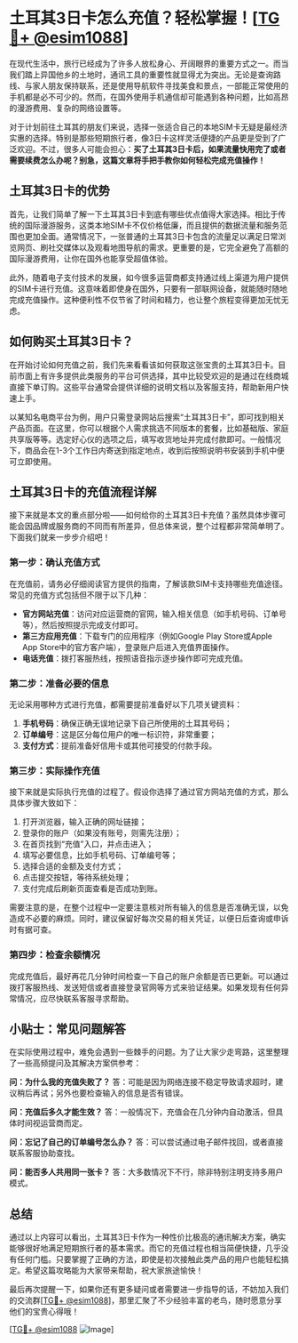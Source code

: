 # 土耳其3日卡怎么充值？轻松掌握！[[TG💪+ @esim1088](https://t.me/s/esim1088)]

在现代生活中，旅行已经成为了许多人放松身心、开阔眼界的重要方式之一。而当我们踏上异国他乡的土地时，通讯工具的重要性就显得尤为突出。无论是查询路线、与家人朋友保持联系，还是使用导航软件寻找美食和景点，一部能正常使用的手机都是必不可少的。然而，在国外使用手机通信却可能遇到各种问题，比如高昂的漫游费用、复杂的网络设置等。

对于计划前往土耳其的朋友们来说，选择一张适合自己的本地SIM卡无疑是最经济实惠的选择。特别是那些短期旅行者，像3日卡这样灵活便捷的产品更是受到了广泛欢迎。不过，很多人可能会担心：**买了土耳其3日卡后，如果流量快用完了或者需要续费怎么办呢？别急，这篇文章将手把手教你如何轻松完成充值操作！**

## 土耳其3日卡的优势

首先，让我们简单了解一下土耳其3日卡到底有哪些优点值得大家选择。相比于传统的国际漫游服务，这类本地SIM卡不仅价格低廉，而且提供的数据流量和服务范围也更加全面。通常情况下，一张普通的土耳其3日卡包含的流量足以满足日常浏览网页、刷社交媒体以及观看地图导航的需求。更重要的是，它完全避免了高额的国际漫游费用，让你在国外也能享受超值体验。

此外，随着电子支付技术的发展，如今很多运营商都支持通过线上渠道为用户提供的SIM卡进行充值。这意味着即使身在国外，只要有一部联网设备，就能随时随地完成充值操作。这种便利性不仅节省了时间和精力，也让整个旅程变得更加无忧无虑。

## 如何购买土耳其3日卡？

在开始讨论如何充值之前，我们先来看看该如何获取这张宝贵的土耳其3日卡。目前市面上有许多提供此类服务的平台可供选择，其中比较受欢迎的是通过在线商城直接下单订购。这些平台通常会提供详细的说明文档以及客服支持，帮助新用户快速上手。

以某知名电商平台为例，用户只需登录网站后搜索“土耳其3日卡”，即可找到相关产品页面。在这里，你可以根据个人需求挑选不同版本的套餐，比如基础版、家庭共享版等等。选定好心仪的选项之后，填写收货地址并完成付款即可。一般情况下，商品会在1-3个工作日内寄送到指定地点，收到后按照说明书安装到手机中便可立即使用。

## 土耳其3日卡的充值流程详解

接下来就是本文的重点部分啦——如何给你的土耳其3日卡充值？虽然具体步骤可能会因品牌或服务商的不同而有所差异，但总体来说，整个过程都非常简单明了。下面我们就来一步步介绍吧！

### 第一步：确认充值方式
在充值前，请务必仔细阅读官方提供的指南，了解该款SIM卡支持哪些充值途径。常见的充值方式包括但不限于以下几种：
- **官方网站充值**：访问对应运营商的官网，输入相关信息（如手机号码、订单号等），然后按照提示完成支付即可。
- **第三方应用充值**：下载专门的应用程序（例如Google Play Store或Apple App Store中的官方客户端），登录账户后进入充值界面操作。
- **电话充值**：拨打客服热线，按照语音指示逐步操作即可完成充值。

### 第二步：准备必要的信息
无论采用哪种方式进行充值，都需要提前准备好以下几项关键资料：
1. **手机号码**：确保正确无误地记录下自己所使用的土耳其号码；
2. **订单编号**：这是区分每位用户的唯一标识符，非常重要；
3. **支付方式**：提前准备好信用卡或其他可接受的付款手段。

### 第三步：实际操作充值
接下来就是实际执行充值的过程了。假设你选择了通过官方网站充值的方式，那么具体步骤大致如下：
1. 打开浏览器，输入正确的网址链接；
2. 登录你的账户（如果没有账号，则需先注册）；
3. 在首页找到“充值”入口，并点击进入；
4. 填写必要信息，比如手机号码、订单编号等；
5. 选择合适的金额及支付方式；
6. 点击提交按钮，等待系统处理；
7. 支付完成后刷新页面查看是否成功到账。

需要注意的是，在整个过程中一定要注意核对所有输入的信息是否准确无误，以免造成不必要的麻烦。同时，建议保留好每次交易的相关凭证，以便日后查询或申诉时有据可查。

### 第四步：检查余额情况
完成充值后，最好再花几分钟时间检查一下自己的账户余额是否已更新。可以通过拨打客服热线、发送短信或者直接登录官网等方式来验证结果。如果发现有任何异常情况，应尽快联系客服寻求帮助。

## 小贴士：常见问题解答

在实际使用过程中，难免会遇到一些棘手的问题。为了让大家少走弯路，这里整理了一些高频提问及其解决方案供参考：

**问：为什么我的充值失败了？**
答：可能是因为网络连接不稳定导致请求超时，建议稍后再试；另外也要检查输入的信息是否有错误。

**问：充值后多久才能生效？**
答：一般情况下，充值会在几分钟内自动激活，但具体时间视运营商而定。

**问：忘记了自己的订单编号怎么办？**
答：可以尝试通过电子邮件找回，或者直接联系客服协助查找。

**问：能否多人共用同一张卡？**
答：大多数情况下不行，除非特别注明支持多用户模式。

## 总结

通过以上内容可以看出，土耳其3日卡作为一种性价比极高的通讯解决方案，确实能够很好地满足短期旅行者的基本需求。而它的充值过程也相当简便快捷，几乎没有任何门槛。只要掌握了正确的方法，即使是初次接触此类产品的用户也能轻松搞定。希望这篇攻略能为大家带来帮助，祝大家旅途愉快！

最后再次提醒一下，如果你还有更多疑问或者需要进一步指导的话，不妨加入我们的交流群[[TG💪+ @esim1088](https://t.me/s/esim1088)]，那里汇聚了不少经验丰富的老鸟，随时愿意分享他们的宝贵心得哦！

[[TG💪+ @esim1088](https://t.me/s/esim1088) ![Image](https://i.postimg.cc/4NQfJmqS/Snipaste-2025-05-13-00-14-12.png)]